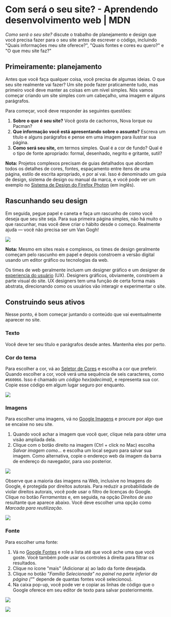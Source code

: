 # Com será o seu site? - Aprendendo desenvolvimento web | MDN

_Como será o seu site?_ discute o trabalho de planejamento e design que você precisa fazer para o seu site antes de escrever o código, incluindo "Quais informações meu site oferece?", "Quais fontes e cores eu quero?" e ​​"O que meu site faz?"

## Primeiramente: planejamento

Antes que você faça qualquer coisa, você precisa de algumas ideias. O que seu site realmente vai fazer? Um site pode fazer praticamente tudo, mas primeiro você deve manter as coisas em um nível simples. Nós vamos começar criando um site simples com um cabeçalho, uma imagem e alguns parágrafos.

Para começar, você deve responder às seguintes questões:

1. **Sobre o que é seu site?** Você gosta de cachorros, Nova Iorque ou Pacman?
2. **Que informação você está apresentando sobre o assunto?** Escreva um título e alguns parágrafos e pense em uma imagem para ilustrar sua página.
3. **Como será seu site,** em termos simples. Qual é a cor de fundo? Qual é o tipo de fonte apropriado: formal, desenhado, negrito e gritante, sutil?

**Nota:** Projetos complexos precisam de guias detalhados que abordam todos os detalhes de cores, fontes, espaçamento entre itens de uma página, estilo de escrita apropriado, e por aí vai. Isso é denominado um guia de design, sistema de design ou manual da marca, e você pode ver um exemplo no [Sistema de Design do Firefox Photon](https://design.firefox.com/photon/) (em inglês).

## Rascunhando seu design

Em seguida, pegue papel e caneta e faça um rascunho de como você deseja que seu site seja. Para sua primeira página simples, não há muito o que rascunhar, mas você deve criar o hábito desde o começo. Realmente ajuda — você não precisa ser um Van Gogh!

![](https://developer.mozilla.org/en-US/docs/Learn/Getting_started_with_the_web/What_will_your_website_look_like/website-drawing-scan.png)

**Nota:** Mesmo em sites reais e complexos, os times de design geralmente começam pelo rascunho em papel e depois constroem a versão digital usando um editor gráfico ou tecnologias da web.

Os times de web geralmente incluem um designer gráfico e um designer de [experiencia do usuário](https://developer.mozilla.org/pt-BR/docs/Glossary/UX) (UX). Designers gráficos, obviamente, constroem a parte visual do site. UX designers tem uma função de certa forma mais abstrata, direcionando como os usuários vão interagir e experimentar o site.

## Construindo seus ativos

Nesse ponto, é bom começar juntando o conteúdo que vai eventualmente aparecer no site.

### Texto

Você deve ter seu título e parágrafos desde antes. Mantenha eles por perto.

### Cor do tema

Para escolher a cor, vá ao [Seletor de Cores](https://developer.mozilla.org/pt-BR/docs/Web/CSS/CSS_Colors/Color_picker_tool) e escolha a cor que preferir. Quando escolher a cor, você verá uma sequência de seis caracteres, como `#660066`. Isso é chamado um _código hex(adecimal)_, e representa sua cor. Copie esse código em algum lugar seguro por enquanto.

![](https://developer.mozilla.org/pt-BR/docs/Learn/Getting_started_with_the_web/What_will_your_website_look_like/screenshot_from_2014-11-03_17-40-49.png)

### Imagens

Para escolher uma imagens, vá no [Google Imagens](https://www.google.com/imghp?gws_rd=ssl) e procure por algo que se encaixe no seu site.

1. Quando você achar a imagem que você quer, clique nela para obter uma visão ampliada dela.
2. Clique com o botão direito na imagem (Ctrl + click no Mac) escolha _Salvar imagem como..._ e escolha um local seguro para salvar sua imagem. Como alternativa, copie o endereço web da imagem da barra de endereço do navegador, para uso posterior.

![](https://developer.mozilla.org/en-US/docs/Learn/Getting_started_with_the_web/What_will_your_website_look_like/updated-google-images.png)

Observe que a maioria das imagens na Web, inclusive no Imagens do Google, é protegida por direitos autorais. Para reduzir a probabilidade de violar direitos autorais, você pode usar o filtro de licenças do Google. Clique no botão _Ferramentas_ e, em seguida, na opção _Direitos de uso_ resultante que aparece abaixo. Você deve escolher uma opção como _Marcada para reutilização_.

![](https://developer.mozilla.org/en-US/docs/Learn/Getting_started_with_the_web/What_will_your_website_look_like/updated-google-images-licensing.png)

### Fonte

Para escolher uma fonte:

1. Vá no [Google Fontes](https://www.google.com/fonts) e role a lista até que você ache uma que você goste. Você também pode usar os controles à direita para filtrar os resultados.
2. Clique no ícone "mais" (Adicionar a) ao lado da fonte desejada.
3. Clique no botão "*Família Selecionada" no painel na parte inferior da página ("*" depende de quantas fontes você selecionou).
4. Na caixa pop-up, você pode ver e copiar as linhas de código que o Google oferece em seu editor de texto para salvar posteriormente.

![](https://developer.mozilla.org/pt-BR/docs/Learn/Getting_started_with_the_web/What_will_your_website_look_like/font1.png)

![](https://developer.mozilla.org/pt-BR/docs/Learn/Getting_started_with_the_web/What_will_your_website_look_like/font2.png)
